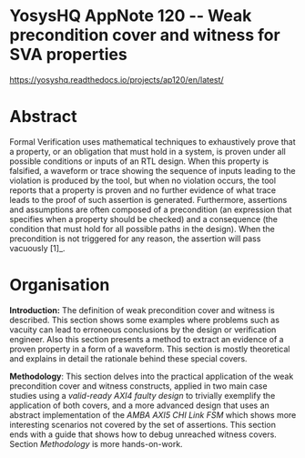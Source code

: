 YosysHQ AppNote 120 -- Weak precondition cover and witness for SVA properties
===================================

https://yosyshq.readthedocs.io/projects/ap120/en/latest/

Abstract
========

Formal Verification uses mathematical techniques to exhaustively prove
that a property, or an obligation that must hold in a system, is proven
under all possible conditions or inputs of an RTL design. When this
property is falsified, a waveform or trace showing the sequence of
inputs leading to the violation is produced by the tool, but when no
violation occurs, the tool reports that a property is proven and no
further evidence of what trace leads to the proof of such assertion is
generated. Furthermore, assertions and assumptions are often composed of
a precondition (an expression that specifies when a property should be
checked) and a consequence (the condition that must hold for all
possible paths in the design). When the precondition is not triggered
for any reason, the assertion will pass vacuously [1]_.

Organisation
============

**Introduction:** The definition of weak precondition cover and witness
is described. This section shows some examples where problems such as
vacuity can lead to erroneous conclusions by the design or verification
engineer. Also this section presents a method to extract an evidence of
a proven property in a form of a waveform. This section is mostly
theoretical and explains in detail the rationale behind these special
covers.

**Methodology**: This section delves into the practical application of
the weak precondition cover and witness constructs, applied in two main
case studies using a *valid-ready AXI4 faulty design* to trivially
exemplify the application of both covers, and a more advanced design that
uses an abstract implementation of the *AMBA AXI5 CHI Link FSM* which shows
more interesting scenarios not covered by the set of assertions. This section
ends with a guide that shows how to debug unreached witness covers.
Section *Methodology* is more hands-on-work.
